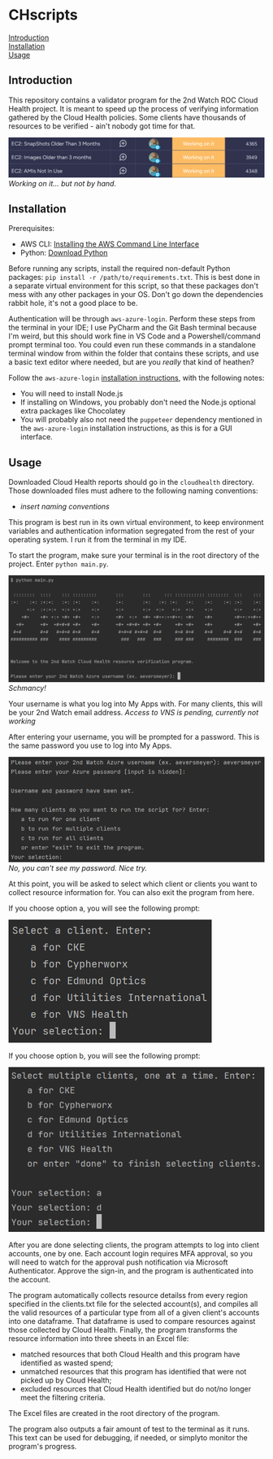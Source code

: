 
# CHscripts

[Introduction](#introduction)<br>
[Installation](#installation)<br>
[Usage](#usage)

## Introduction

This repository contains a validator program for the 2nd Watch ROC Cloud Health project. It is meant to speed up the process of verifying information gathered by the Cloud Health policies. Some clients have thousands of resources to be verified - ain't nobody got time for that.

![img.png](src/img_4.png)<br>
_Working on it... but not by hand._

## Installation

Prerequisites:
- AWS CLI: [Installing the AWS Command Line Interface](https://docs.aws.amazon.com/cli/latest/userguide/getting-started-install.html)
- Python: [Download Python](https://www.python.org/downloads/) 

Before running any scripts, install the required non-default Python packages: `pip install -r /path/to/requirements.txt`. This is best done in a separate virtual environment for this script, so that these packages don't mess with any other packages in your OS. Don't go down the dependencies rabbit hole, it's not a good place to be.

Authentication will be through `aws-azure-login`. Perform these steps from the terminal in your IDE; I use PyCharm and the Git Bash terminal because I'm weird, but this should work fine in VS Code and a Powershell/command prompt terminal too. You could even run these commands in a standalone terminal window from within the folder that contains these scripts, and use a basic text editor where needed, but are you _really_ that kind of heathen? 

Follow the `aws-azure-login` [installation instructions](https://github.com/aws-azure-login/aws-azure-login#installation), with the following notes:
- You will need to install Node.js
- If installing on Windows, you probably don't need the Node.js optional extra packages like Chocolatey
- You will probably also not need the `puppeteer` dependency mentioned in the `aws-azure-login` installation instructions, as this is for a GUI interface.

## Usage

Downloaded Cloud Health reports should go in the `cloudhealth` directory. Those downloaded files must adhere to the following naming conventions:
- _insert naming conventions_

This program is best run in its own virtual environment, to keep environment variables and authentication information segregated from the rest of your operating system. I run it from the terminal in my IDE.

To start the program, make sure your terminal is in the root directory of the project. Enter `python main.py`.

![img.png](src/img.png)
_Schmancy!_

Your username is what you log into My Apps with. For many clients, this will be your 2nd Watch email address. *Access to VNS is pending, currently not working*

After entering your username, you will be prompted for a password. This is the same password you use to log into My Apps.

![img_1.png](src/img_1.png)
_No, you can't see my password. Nice try._

At this point, you will be asked to select which client or clients you want to collect resource information for. You can also exit the program from here.

If you choose option a, you will see the following prompt:

![img_2.png](src/img_2.png)

If you choose option b, you will see the following prompt:

![img_3.png](src/img_3.png)

After you are done selecting clients, the program attempts to log into client accounts, one by one. Each account login requires MFA approval, so you will need to watch for the approval push notification via Microsoft Authenticator. Approve the sign-in, and the program is authenticated into the account.

The program automatically collects resource detailss from every region specified in the clients.txt file for the selected account(s), and compiles all the valid resources of a particular type from all of a given client's accounts into one dataframe. That dataframe is used to compare resources against those collected by Cloud Health. Finally, the program transforms the resource information into three sheets in an Excel file:
- matched resources that both Cloud Health and this program have identified as wasted spend;
- unmatched resources that this program has identified that were not picked up by Cloud Health;
- excluded resources that Cloud Health identified but do not/no longer meet the filtering criteria.

The Excel files are created in the root directory of the program.

The program also outputs a fair amount of test to the terminal as it runs. This text can be used for debugging, if needed, or simplyto monitor the program's progress.